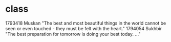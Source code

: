 # class
1793418 Muskan "The best and most beautiful things in the world cannot be seen or even touched - they must be felt with the heart."
1794054 Sukhbir  "The best preparation for tomorrow is doing your best today. ..."
